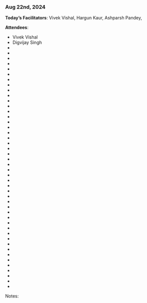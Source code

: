 ### Aug 22nd, 2024

**Today’s Facilitators**: Vivek Vishal, Hargun Kaur, Ashparsh Pandey,


**Attendees**: 
- Vivek Vishal
- Digvijay Singh
- 
- 
- 
-
- 
-
-
- 
- 
- 
- 
- 
- 
- 
- 
- 
- 
- 
- 
- 
- 
- 
- 
- 
- 
- 
- 
- 
- 
- 
- 
- 
- 
- 
- 
- 
- 
- 
- 
- 
- 
- 
- 
- 
- 
- 


Notes:
